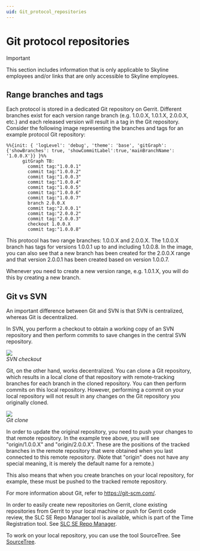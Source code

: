```yaml
---
uid: Git_protocol_repositories
---
```


# Git protocol repositories

> [!IMPORTANT]
> This section includes information that is only applicable to Skyline employees and/or links that are only accessible to Skyline employees.

## Range branches and tags

Each protocol is stored in a dedicated Git repository on Gerrit. Different branches exist for each version range branch (e.g. 1.0.0.X, 1.0.1.X, 2.0.0.X, etc.) and each released version will result in a tag in the Git repository. Consider the following image representing the branches and tags for an example protocol Git repository:

```mermaid
%%{init: { 'logLevel': 'debug', 'theme': 'base', 'gitGraph': {'showBranches': true, 'showCommitLabel':true,'mainBranchName': '1.0.0.X'}} }%%
      gitGraph TB:
        commit tag:"1.0.0.1"
        commit tag:"1.0.0.2"
        commit tag:"1.0.0.3"
        commit tag:"1.0.0.4"
        commit tag:"1.0.0.5"
        commit tag:"1.0.0.6"
        commit tag:"1.0.0.7"
        branch 2.0.0.X
        commit tag:"2.0.0.1"
        commit tag:"2.0.0.2"
        commit tag:"2.0.0.3"
        checkout 1.0.0.X
        commit tag:"1.0.0.8"
```

This protocol has two range branches: 1.0.0.X and 2.0.0.X. The 1.0.0.X branch has tags for versions 1.0.0.1 up to and including 1.0.0.8. In the image, you can also see that a new branch has been created for the 2.0.0.X range and that version 2.0.0.1 has been created based on version 1.0.0.7.

Whenever you need to create a new version range, e.g. 1.0.1.X, you will do this by creating a new branch.

## Git vs SVN

An important difference between Git and SVN is that SVN is centralized, whereas Git is decentralized.

In SVN, you perform a checkout to obtain a working copy of an SVN repository and then perform commits to save changes in the central SVN repository.

![](~/develop/images/SVNcheckout.jpg)<br>
*SVN checkout*

Git, on the other hand, works decentralized. You can clone a Git repository, which results in a local clone of that repository with remote-tracking branches for each branch in the cloned repository. You can then perform commits on this local repository. However, performing a commit on your local repository will not result in any changes on the Git repository you originally cloned.

![](~/develop/images/GitClone.jpg)<br>
*Git clone*

In order to update the original repository, you need to push your changes to that remote repository. In the example tree above, you will see "origin/1.0.0.X" and "origin/2.0.0.X". These are the positions of the tracked branches in the remote repository that were obtained when you last connected to this remote repository. (Note that "origin" does not have any special meaning, it is merely the default name for a remote.)

This also means that when you create branches on your local repository, for example, these must be pushed to the tracked remote repository.

For more information about Git, refer to <https://git-scm.com/>.

In order to easily create new repositories on Gerrit, clone existing repositories from Gerrit to your local machine or push for Gerrit code review, the SLC SE Repo Manager tool is available, which is part of the Time Registration tool. See [SLC SE Repo Manager](xref:TOOSLCSERepositoryManager).

To work on your local repository, you can use the tool SourceTree. See [SourceTree](xref:TOOSourceTree#sourcetree).
